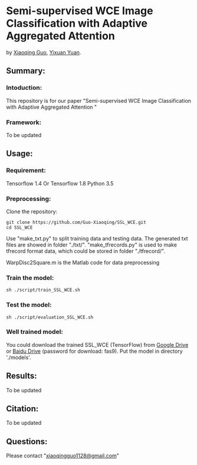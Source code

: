 # Semi-supervised WCE Image Classification with Adaptive Aggregated Attention 

by [Xiaoqing Guo](https://guo-xiaoqing.github.io/), [Yixuan Yuan](http://www.ee.cityu.edu.hk/~yxyuan/people/people.htm).

## Summary:

### Intoduction:
This repository is for our paper "Semi-supervised WCE Image Classification with Adaptive Aggregated Attention "

### Framework:
To be updated

## Usage:
### Requirement:
Tensorflow 1.4 Or Tensorflow 1.8
Python 3.5

### Preprocessing:
Clone the repository:
```
git clone https://github.com/Guo-Xiaoqing/SSL_WCE.git
cd SSL_WCE 
```
Use "make_txt.py" to split training data and testing data. The generated txt files are showed in folder "./txt/".
"make_tfrecords.py" is used to make tfrecord format data, which could be stored in folder "./tfrecord/".

WarpDisc2Square.m is the Matlab code for data preprocessing


### Train the model: 
```
sh ./script/train_SSL_WCE.sh
```

### Test the model: 
```
sh ./script/evaluation_SSL_WCE.sh
```

### Well trained model:
You could download the trained SSL_WCE (TensorFlow) from [Google Drive](https://drive.google.com/file/d/1j-Q_u0-Xyp2xYjA55d8zsV1mM9DE2DRc/view?usp=sharing) or 
[Baidu Drive](https://pan.baidu.com/s/1mOAiYFBFTdlW5h7c3f5GWA) (password for download: fas9). Put the model in directory './models'.

## Results:
To be updated

## Citation:
To be updated

## Questions:
Please contact "xiaoqingguo1128@gmail.com" 
